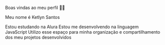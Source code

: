Boas vindas ao meu perfil 💙💙

Meu nome é Ketlyn Santos

Estou estudando na Alura
Estou me desenvolvendo na linguagem JavaScript
Utilizo esse espaço para minha organização e compartilhamento dos meu projetos desenvolvidos
